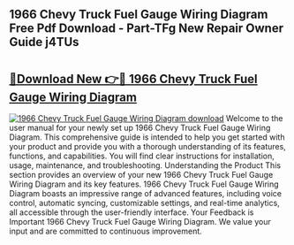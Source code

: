 ## 1966 Chevy Truck Fuel Gauge Wiring Diagram Free Pdf Download - Part-TFg New Repair Owner Guide j4TUs

# <h2><a href="http://dfqu417.blite.top/?on=1966+Chevy+Truck+Fuel+Gauge+Wiring+Diagram">🔗Download New 👉🔴 1966 Chevy Truck Fuel Gauge Wiring Diagram</a></h2>

[![1966 Chevy Truck Fuel Gauge Wiring Diagram download](https://i.imgur.com/lujVjoI.png)](http://dfqu417.blite.top/?on=1966+Chevy+Truck+Fuel+Gauge+Wiring+Diagram)
Welcome to the user manual for your newly set up 1966 Chevy Truck Fuel Gauge Wiring Diagram. This comprehensive guide is intended to help you get started with your product and provide you with a thorough understanding of its features, functions, and capabilities. You will find clear instructions for installation, usage, maintenance, and troubleshooting. Understanding the Product This section provides an overview of your new 1966 Chevy Truck Fuel Gauge Wiring Diagram and its key features. 1966 Chevy Truck Fuel Gauge Wiring Diagram boasts an impressive range of advanced features, including voice control, automatic syncing, customizable settings, and real-time analytics, all accessible through the user-friendly interface. Your Feedback is Important 1966 Chevy Truck Fuel Gauge Wiring Diagram. We value your input and are committed to continuous improvement.
